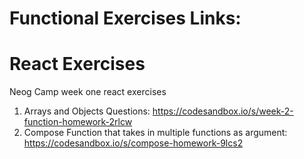 # Functional Exercises Links:

# React Exercises
Neog Camp week one react exercises

1) Arrays and Objects Questions: https://codesandbox.io/s/week-2-function-homework-2rlcw
2) Compose Function that takes in multiple functions as argument: https://codesandbox.io/s/compose-homework-9lcs2
